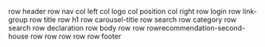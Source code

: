 row header
    row nav
        col left
            col logo
            col position
        col right
            row login
            row link-group
    row title
        row h1
        row carousel-title
    row search
        row category
        row search
    row declaration
row body
    row
    row
    rowrecommendation-second-house
    row
    row
    row
    row
row footer